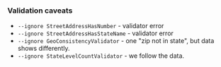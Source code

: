 ### Validation caveats
- `--ignore StreetAddressHasNumber` - validator error
- `--ignore StreetAddressHasStateName` - validator error
- `--ignore GeoConsistencyValidator` - one "zip not in state", but data shows differently.
- `--ignore StateLevelCountValidator` - we follow the data.
